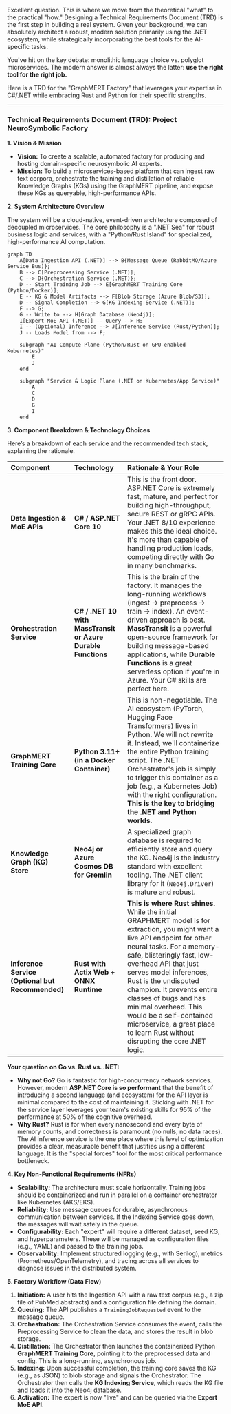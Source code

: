 Excellent question. This is where we move from the theoretical "what" to the practical "how." Designing a Technical Requirements Document (TRD) is the first step in building a real system. Given your background, we can absolutely architect a robust, modern solution primarily using the .NET ecosystem, while strategically incorporating the best tools for the AI-specific tasks.

You've hit on the key debate: monolithic language choice vs. polyglot microservices. The modern answer is almost always the latter: **use the right tool for the right job.**

Here is a TRD for the "GraphMERT Factory" that leverages your expertise in C#/.NET while embracing Rust and Python for their specific strengths.

---

### **Technical Requirements Document (TRD): Project NeuroSymbolic Factory**

**1. Vision & Mission**

*   **Vision:** To create a scalable, automated factory for producing and hosting domain-specific neurosymbolic AI experts.
*   **Mission:** To build a microservices-based platform that can ingest raw text corpora, orchestrate the training and distillation of reliable Knowledge Graphs (KGs) using the GraphMERT pipeline, and expose these KGs as queryable, high-performance APIs.

**2. System Architecture Overview**

The system will be a cloud-native, event-driven architecture composed of decoupled microservices. The core philosophy is a ".NET Sea" for robust business logic and services, with a "Python/Rust Island" for specialized, high-performance AI computation.

```mermaid
graph TD
    A[Data Ingestion API (.NET)] --> B{Message Queue (RabbitMQ/Azure Service Bus)};
    B --> C[Preprocessing Service (.NET)];
    C --> D{Orchestration Service (.NET)};
    D -- Start Training Job --> E[GraphMERT Training Core (Python/Docker)];
    E -- KG & Model Artifacts --> F[Blob Storage (Azure Blob/S3)];
    D -- Signal Completion --> G[KG Indexing Service (.NET)];
    F --> G;
    G -- Write to --> H[Graph Database (Neo4j)];
    I[Expert MoE API (.NET)] -- Query --> H;
    I -- (Optional) Inference --> J[Inference Service (Rust/Python)];
    J -- Loads Model from --> F;

    subgraph "AI Compute Plane (Python/Rust on GPU-enabled Kubernetes)"
        E
        J
    end

    subgraph "Service & Logic Plane (.NET on Kubernetes/App Service)"
        A
        C
        D
        G
        I
    end
```

**3. Component Breakdown & Technology Choices**

Here’s a breakdown of each service and the recommended tech stack, explaining the rationale.

| Component | Technology | Rationale & Your Role |
| :--- | :--- | :--- |
| **Data Ingestion & MoE APIs** | **C# / ASP.NET Core 10** | This is the front door. ASP.NET Core is extremely fast, mature, and perfect for building high-throughput, secure REST or gRPC APIs. Your .NET 8/10 experience makes this the ideal choice. It's more than capable of handling production loads, competing directly with Go in many benchmarks. |
| **Orchestration Service** | **C# / .NET 10 with MassTransit or Azure Durable Functions** | This is the brain of the factory. It manages the long-running workflows (ingest -> preprocess -> train -> index). An event-driven approach is best. **MassTransit** is a powerful open-source framework for building message-based applications, while **Durable Functions** is a great serverless option if you're in Azure. Your C# skills are perfect here. |
| **GraphMERT Training Core** | **Python 3.11+ (in a Docker Container)** | This is non-negotiable. The AI ecosystem (PyTorch, Hugging Face Transformers) lives in Python. We will not rewrite it. Instead, we'll containerize the entire Python training script. The .NET Orchestrator's job is simply to trigger this container as a job (e.g., a Kubernetes Job) with the right configuration. **This is the key to bridging the .NET and Python worlds.** |
| **Knowledge Graph (KG) Store** | **Neo4j or Azure Cosmos DB for Gremlin** | A specialized graph database is required to efficiently store and query the KG. Neo4j is the industry standard with excellent tooling. The .NET client library for it (`Neo4j.Driver`) is mature and robust. |
| **Inference Service (Optional but Recommended)** | **Rust with Actix Web + ONNX Runtime** | **This is where Rust shines.** While the initial GRAPHMERT model is for extraction, you might want a live API endpoint for other neural tasks. For a memory-safe, blisteringly fast, low-overhead API that just serves model inferences, Rust is the undisputed champion. It prevents entire classes of bugs and has minimal overhead. This would be a self-contained microservice, a great place to learn Rust without disrupting the core .NET logic. |

**Your question on Go vs. Rust vs. .NET:**

*   **Why not Go?** Go is fantastic for high-concurrency network services. However, modern **ASP.NET Core is so performant** that the benefit of introducing a second language (and ecosystem) for the API layer is minimal compared to the cost of maintaining it. Sticking with .NET for the service layer leverages your team's existing skills for 95% of the performance at 50% of the cognitive overhead.
*   **Why Rust?** Rust is for when every nanosecond and every byte of memory counts, and correctness is paramount (no nulls, no data races). The AI inference service is the one place where this level of optimization provides a clear, measurable benefit that justifies using a different language. It is the "special forces" tool for the most critical performance bottleneck.

**4. Key Non-Functional Requirements (NFRs)**

*   **Scalability:** The architecture must scale horizontally. Training jobs should be containerized and run in parallel on a container orchestrator like Kubernetes (AKS/EKS).
*   **Reliability:** Use message queues for durable, asynchronous communication between services. If the Indexing Service goes down, the messages will wait safely in the queue.
*   **Configurability:** Each "expert" will require a different dataset, seed KG, and hyperparameters. These will be managed as configuration files (e.g., YAML) and passed to the training jobs.
*   **Observability:** Implement structured logging (e.g., with Serilog), metrics (Prometheus/OpenTelemetry), and tracing across all services to diagnose issues in the distributed system.

**5. Factory Workflow (Data Flow)**

1.  **Initiation:** A user hits the Ingestion API with a raw text corpus (e.g., a zip file of PubMed abstracts) and a configuration file defining the domain.
2.  **Queuing:** The API publishes a `TrainingJobRequested` event to the message queue.
3.  **Orchestration:** The Orchestration Service consumes the event, calls the Preprocessing Service to clean the data, and stores the result in blob storage.
4.  **Distillation:** The Orchestrator then launches the containerized Python **GraphMERT Training Core**, pointing it to the preprocessed data and config. This is a long-running, asynchronous job.
5.  **Indexing:** Upon successful completion, the training core saves the KG (e.g., as JSON) to blob storage and signals the Orchestrator. The Orchestrator then calls the **KG Indexing Service**, which reads the KG file and loads it into the Neo4j database.
6.  **Activation:** The expert is now "live" and can be queried via the **Expert MoE API**.